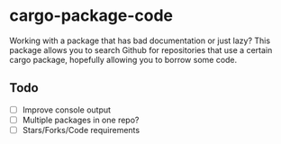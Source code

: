 # cargo-package-code

Working with a package that has bad documentation or just lazy?
This package allows you to search Github for repositories that use a certain cargo package,
hopefully allowing you to borrow some code.

## Todo
- [ ] Improve console output
- [ ] Multiple packages in one repo?
- [ ] Stars/Forks/Code requirements
